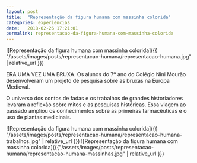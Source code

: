 ```yaml
---
layout: post
title:  "Representação da figura humana com massinha colorida"
categories: experiencias
date:   2018-02-26 17:21:01
permalink: representacao-da-figura-humana-com-massinha-colorida
---
```


![Representação da figura humana com massinha colorida]({{ "/assets/images/posts/representacao-humana/representacao-humana.jpg" | relative_url }})

ERA UMA VEZ UMA BRUXA. Os alunos do 7º ano do Colégio Nini Mourão desenvolveram um projeto de pesquisa sobre as bruxas na Europa Medieval.

O universo dos contos de fadas e os trabalhos de grandes historiadores levaram a reflexão sobre mitos e as pesquisas históricas. Essa viagem ao passado ampliou os conhecimentos sobre as primeiras farmacêuticas e o uso de plantas medicinais.

![Representação da figura humana com massinha colorida]({{ "/assets/images/posts/representacao-humana/representacao-humana-trabalhos.jpg" | relative_url }})
![Representação da figura humana com massinha colorida]({{"/assets/images/posts/representacao-humana/representacao-humana-massinhas.jpg" | relative_url }})
